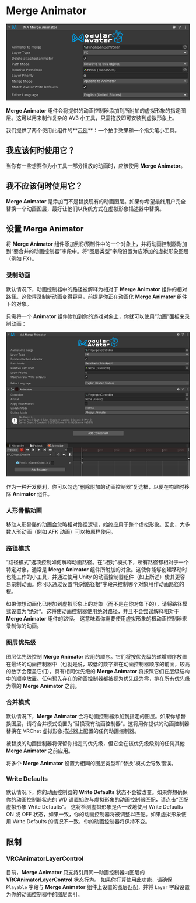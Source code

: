 ﻿# Merge Animator

![Merge Animator](merge-animator.png)

**Merge Animator** 组件会将提供的动画控制器添加到所附加的虚拟形象的指定图层。这可以用来制作复杂的 AV3 小工具，只需拖放即可安装到虚拟形象上。

我们提供了两个使用此组件的**[示例](/docs/samples/)**：一个拍手效果和一个指尖笔小工具。

## 我应该何时使用它？

当你有一些想要作为小工具一部分播放的动画时，应该使用 **Merge Animator**。

## 我不应该何时使用它？

**Merge Animator** 是添加而不是替换现有的动画图层。如果你希望最终用户完全替换一个动画图层，最好让他们以传统方式在虚拟形象描述器中替换。

## 设置 Merge Animator

将 **Merge Animator** 组件添加到你预制件中的一个对象上，并将动画控制器附加到“要合并的动画控制器”字段中。将“图层类型”字段设置为应添加的虚拟形象图层（例如 FX）。

### 录制动画

默认情况下，动画控制器中的路径被解释为相对于 **Merge Animator** 组件的相对路径。这使得录制新动画变得容易，前提是你正在动画化 **Merge Animator** 组件下的对象。

只需将一个 **Animator** 组件附加到你的游戏对象上，你就可以使用“动画”面板来录制动画：

![Recording an animation using Merge Animator](merge-animator-record.png)

作为一种开发便利，你可以勾选“删除附加的动画控制器”复选框，以便在构建时移除 **Animator** 组件。

### 人形骨骼动画

移动人形骨骼的动画会忽略相对路径逻辑，始终应用于整个虚拟形象。因此，大多数人形动画（例如 AFK 动画）可以按原样使用。

### 路径模式

“路径模式”选项控制如何解释动画路径。在“相对”模式下，所有路径都相对于一个特定对象，通常是 **Merge Animator** 组件所附加的对象。这使你能够创建移动时也能工作的小工具，并通过使用 Unity 的动画控制器组件（如上所述）使其更容易录制动画。你可以通过设置“相对路径根”字段来控制哪个对象用作动画路径的根。

如果你想动画化已附加到虚拟形象上的对象（而不是在你对象下的），请将路径模式设置为“绝对”。这将使动画控制器使用绝对路径，并且不会尝试解释相对于 **Merge Animator** 组件的路径。
这意味着你需要使用虚拟形象的根动画控制器来录制你的动画。

### 图层优先级

图层优先级控制 **Merge Animator** 应用的顺序。它们将按优先级的递增顺序放置在最终的动画控制器中（也就是说，较低的数字排在动画控制器顺序的前面，较高的数字会覆盖它们）。具有相同优先级的 **Merge Animator** 将按照它们在层级结构中的顺序放置。任何预先存在的动画控制器都被视为优先级为零，排在所有优先级为零的 **Merge Animator** 之前。

### 合并模式

默认情况下，**Merge Animator** 会将动画控制器添加到指定的图层。如果你想替换图层，请将合并模式设置为“替换现有动画控制器”。这将用你提供的动画控制器替换在 VRChat 虚拟形象描述器上配置的任何动画控制器。

被替换的动画控制器将保留你指定的优先级，但它会在该优先级级别的任何其他 **Merge Animator** 之前应用。

将多个 **Merge Animator** 设置为相同的图层类型和“替换”模式会导致错误。

### Write Defaults

默认情况下，你的动画控制器的 **Write Defaults** 状态不会被改变。如果你想确保你的动画控制器状态的 WD 设置始终与虚拟形象的动画控制器匹配，请点击“匹配虚拟形象 Write Defaults”。
这将检测虚拟形象是否一致地使用 Write Defaults ON 或 OFF 状态，如果一致，你的动画控制器将被调整以匹配。如果虚拟形象使用 Write Defaults 的情况不一致，你的动画控制器将保持不变。

## 限制

### VRCAnimatorLayerControl

目前，**Merge Animator** 只支持引用同一动画控制器内图层的 **VRCAnimatorLayerControl** 状态行为。
如果你打算使用此功能，请确保 `Playable` 字段与 **Merge Animator** 组件上设置的图层匹配，并将 `Layer` 字段设置为你的动画控制器中的图层索引。